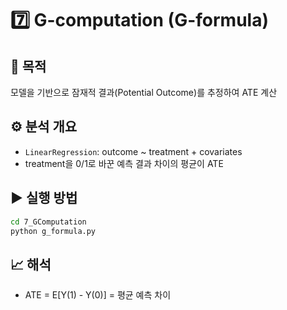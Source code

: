 # 7️⃣ G-computation (G-formula)

## 📌 목적
모델을 기반으로 잠재적 결과(Potential Outcome)를 추정하여 ATE 계산

## ⚙️ 분석 개요
- `LinearRegression`: outcome ~ treatment + covariates
- treatment을 0/1로 바꾼 예측 결과 차이의 평균이 ATE

## ▶ 실행 방법
```bash
cd 7_GComputation
python g_formula.py
```

## 📈 해석
- ATE = E[Y(1) - Y(0)] = 평균 예측 차이
